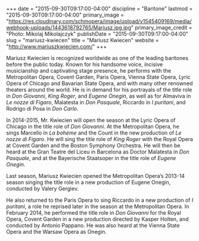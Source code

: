 +++
date = "2015-09-30T09:17:00-04:00"
discipline = "Baritone"
lastmod = "2015-09-30T09:17:00-04:00"
primary_image = "https://res.cloudinary.com/schmopera/image/upload/v1545409169/media/webhook-uploads/1443618792765/Mariusz.jpg.jpg"
primary_image_credit = "Photo: Mikolaj Mikolajczyk"
publishDate = "2015-09-30T09:17:00-04:00"
slug = "mariusz-kwiecen"
title = "Mariusz Kwiecen"
website = "http://www.mariuszkwiecien.com/"
+++

Mariusz Kwiecien is recognized worldwide as one of the leading baritones before the public today. Known for his handsome voice, incisive musicianship and captivating stage presence, he performs with the Metropolitan Opera, Covent Garden, Paris Opera, Vienna State Opera, Lyric Opera of Chicago and Bavarian State Opera, and with many other renowned theaters around the world. He is in demand for his portrayals of the title role in *Don Giovanni*, *King Roger*, and *Eugene Onegin*, as well as for Almaviva in *Le nozze di Figaro*, Malatesta in *Don Pasquale*, Riccardo in *I puritani*, and Rodrigo di Posa in *Don Carlo*.

In 2014-2015, Mr. Kwiecien will open the season at the Lyric Opera of Chicago in the title role of *Don Giovanni*. At the Metropolitan Opera, he sings Marcello in *La bohéme* and the Count in the new production of *Le nozze di Figaro*. He will sing the title role of *King Roger* with the Royal Opera at Covent Garden and the Boston Symphony Orchestra. He will then be heard at the Gran Teatre del Liceu in Barcelona as Doctor Malatesta in *Don Pasquale*, and at the Bayerische Staatsoper in the title role of *Eugene Onegin*. 

Last season, Mariusz Kwiecien opened the Metropolitan Opera’s 2013-14 season singing the title role in a new production of Eugene Onegin, conducted by Valery Gergiev.

He also returned to the Paris Opera to sing Riccardo in a new production of *I puritani*, a role he reprised later in the season at the Metropolitan Opera. In February 2014, he performed the title role in *Don Giovanni* for the Royal Opera, Covent Garden in a new production directed by Kasper Holten, and conducted by Antonio Pappano. He was also heard at the Vienna State Opera and the Warsaw Opera as Onegin.

